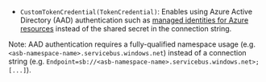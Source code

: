  * `CustomTokenCredential(TokenCredential)`: Enables using Azure Active Directory (AAD) authentication such as [managed identities for Azure resources](https://docs.microsoft.com/en-us/azure/service-bus-messaging/service-bus-managed-service-identity) instead of the shared secret in the connection string.
 
Note: AAD authentication requires a fully-qualified namespace usage (e.g. `<asb-namespace-name>.servicebus.windows.net`) instead of a connection string (e.g. `Endpoint=sb://<asb-namespace-name>.servicebus.windows.net>;[...]`).